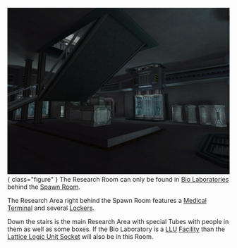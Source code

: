 ![](../images/BioLabResearchRoom.jpg){ class="figure" } The Research Room can
only be found in [Bio Laboratories](Bio_Laboratory.md) behind the
[Spawn Room](Spawn_Room.md).

The Research Area right behind the Spawn Room features a
[Medical Terminal](../items/Medical_Terminal.md) and several
[Lockers](../items/Lockers.md).

Down the stairs is the main Research Area with special Tubes with people in them
as well as some boxes. If the Bio Laboratory is a
[LLU](../terminology/Lattice_Logic_Unit.md) [Facility](Facilities.md) than the
[Lattice Logic Unit Socket](Lattice_Logic_Unit_Socket.md) will also be in this
Room.
